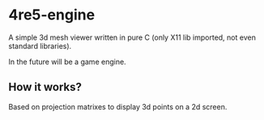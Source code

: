 # 4re5-engine

A simple 3d mesh viewer written in pure C (only X11 lib imported, not even standard libraries).

In the future will be a game engine.
 

## How it works?
Based on projection matrixes to display 3d points on a 2d screen.